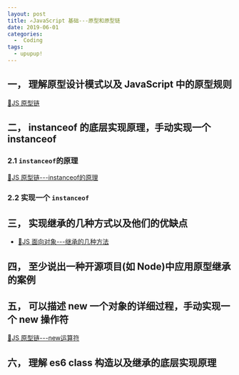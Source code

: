 ```yaml
---
layout: post
title: ✍️JavaScript 基础---原型和原型链
date: 2019-06-01
categories:
  -  Coding
tags:
  - upupup!
---
```

## 一， 理解原型设计模式以及 JavaScript 中的原型规则
[🛵JS 原型链](/posts/2018/11/14/js-object-oriented.html)
## 二， instanceof 的底层实现原理，手动实现一个 instanceof
### 2.1 `instanceof`的原理
[🛵JS 原型链---instanceof的原理](/posts/2018/11/17/js-proto.html#instanceof的原理)
### 2.2 实现一个 `instanceof`
## 三， 实现继承的几种方式以及他们的优缺点
- [🛵JS 面向对象---继承的几种方法](/posts/2018/11/14/js-object-oriented.html#继承的几种方法)
## 四， 至少说出一种开源项目(如 Node)中应用原型继承的案例

## 五， 可以描述 new 一个对象的详细过程，手动实现一个 new 操作符
[🛵JS 原型链---new运算符](/posts/2018/11/17/js-proto.html#new运算符)
## 六， 理解 es6 class 构造以及继承的底层实现原理
